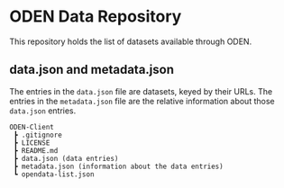 # ODEN Data Repository
This repository holds the list of datasets available through ODEN.

## data.json and metadata.json
The entries in the `data.json` file are datasets, keyed by their URLs. The entries in the `metadata.json` file are the relative information about those `data.json` entries.

```
ODEN-Client
 ┣ .gitignore
 ┣ LICENSE
 ┣ README.md
 ┣ data.json (data entries)
 ┣ metadata.json (information about the data entries)
 ┗ opendata-list.json
```
